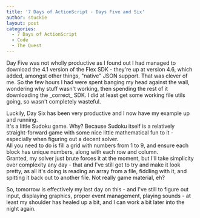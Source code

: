 ```yaml
---
title: '7 Days of ActionScript - Days Five and Six'
author: stuckie
layout: post
categories:
  - 7 Days of ActionScript
  - Code
  - The Quest
---
```

Day Five was not wholly productive as I found out I had managed to download the 4.1 version of the Flex SDK - they're up at version 4.6, which added, amongst other things, "native" JSON support.
That was clever of me. 
So the few hours I had were spent banging my head against the wall, wondering why stuff wasn't working, then spending the rest of it downloading the \_correct\_ SDK. I did at least get some working file utils going, so wasn't completely wasteful.

Luckily, Day Six has been very productive and I now have my example up and running. <br />
It's a little Sudoku game. Why? Because Sudoku itself is a relatively straight-forward game with some nice little mathematical fun to it - especially when figuring out a decent solver. <br />
All you need to do is fill a grid with numbers from 1 to 9, and ensure each block has unique numbers, along with each row and column. <br />
Granted, my solver just brute forces it at the moment, but I'll take simplicity over complexity any day - that and I've still got to try and make it look pretty, as all it's doing is reading an array from a file, fiddling with it, and spitting it back out to another file. Not really game material, eh?

So, tomorrow is effectively my last day on this - and I've still to figure out input, displaying graphics, proper event management, playing sounds - at least my shoulder has healed up a bit, and I can work a bit later into the night again.